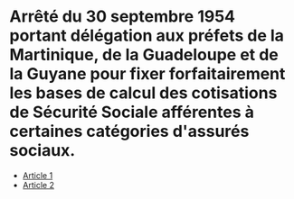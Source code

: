 # Arrêté du 30 septembre 1954 portant délégation aux préfets de la Martinique, de la Guadeloupe et de la Guyane pour fixer forfaitairement les bases de calcul des cotisations de Sécurité Sociale afférentes à certaines catégories d'assurés sociaux.

- [Article 1](article-1.md)
- [Article 2](article-2.md)
